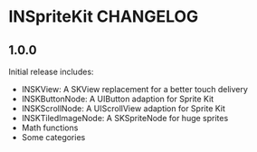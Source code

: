# INSpriteKit CHANGELOG

## 1.0.0

Initial release includes:
- INSKView: A SKView replacement for a better touch delivery
- INSKButtonNode: A UIButton adaption for Sprite Kit
- INSKScrollNode: A UIScrollView adaption for Sprite Kit
- INSKTiledImageNode: A SKSpriteNode for huge sprites
- Math functions
- Some categories
